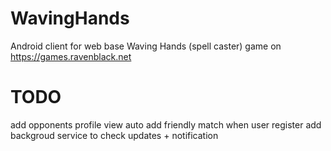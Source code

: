 # WavingHands
Android client for web base Waving Hands (spell caster) game on https://games.ravenblack.net


# TODO
add opponents profile view
auto add friendly match when user register
add backgroud service to check updates + notification